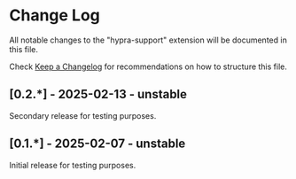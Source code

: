 # Change Log

All notable changes to the "hypra-support" extension will be documented in this file.

Check [Keep a Changelog](http://keepachangelog.com/) for recommendations on how to structure this file.


## [0.2.*] - 2025-02-13 - unstable

Secondary release for testing purposes. 

## [0.1.*] - 2025-02-07 - unstable

Initial release for testing purposes.